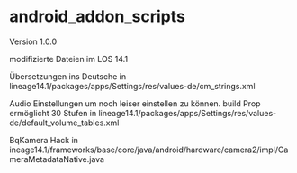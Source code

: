 # android_addon_scripts
Version 1.0.0

modifizierte Dateien im LOS 14.1

Übersetzungen ins Deutsche
in lineage14.1/packages/apps/Settings/res/values-de/cm_strings.xml

Audio Einstellungen um noch leiser einstellen zu können. build Prop ermöglicht 30 Stufen
in lineage14.1/packages/apps/Settings/res/values-de/default_volume_tables.xml

BqKamera Hack
in ineage14.1/frameworks/base/core/java/android/hardware/camera2/impl/CameraMetadataNative.java
        
